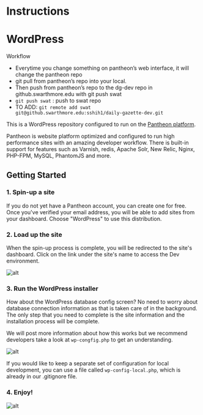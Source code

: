 # Instructions

# WordPress
Workflow 
- Everytime you change something on pantheon’s web interface, it will change the pantheon repo
- git pull from pantheon’s repo into your local. 
- Then push from pantheon’s repo to the dg-dev repo in github.swarthmore.edu with git push swat
- `git push swat` : push to swat repo
- TO ADD: `git remote add swat git@github.swarthmore.edu:sshih1/daily-gazette-dev.git`

This is a WordPress repository configured to run on the [Pantheon platform](https://www.getpantheon.com).

Pantheon is website platform optimized and configured to run high performance sites with an amazing developer workflow. There is built-in support for features such as Varnish, redis, Apache Solr, New Relic, Nginx, PHP-FPM, MySQL, PhantomJS and more. 

## Getting Started

### 1. Spin-up a site

If you do not yet have a Pantheon account, you can create one for free. Once you've verified your email address, you will be able to add sites from your dashboard. Choose "WordPress" to use this distribution.

### 2. Load up the site

When the spin-up process is complete, you will be redirected to the site's dashboard. Click on the link under the site's name to access the Dev environment.

![alt](http://i.imgur.com/2wjCj9j.png?1, '')

### 3. Run the WordPress installer

How about the WordPress database config screen? No need to worry about database connection information as that is taken care of in the background. The only step that you need to complete is the site information and the installation process will be complete.

We will post more information about how this works but we recommend developers take a look at `wp-congfig.php` to get an understanding.

![alt](http://i.imgur.com/4EOcqYN.png, '')

If you would like to keep a separate set of configuration for local development, you can use a file called `wp-config-local.php`, which is already in our .gitignore file.

### 4. Enjoy!

![alt](http://i.imgur.com/DwFe35s.png, '')

